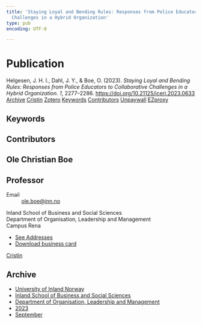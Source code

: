 ```yaml
---
title: 'Staying Loyal and Bending Rules: Responses from Police Educators to Collaborative
  Challenges in a Hybrid Organization'
type: pub
encoding: UTF-8

---
```

<h1>Publication</h1>
<article id="csl-bib-container-A4H8QIR2" class="csl-bib-container">
  <div class="csl-bib-body"> <div class="csl-entry">Helgesen, J. H. I., Dahl, J. Y., &#38; Boe, O. (2023). <i>Staying Loyal and Bending Rules: Responses from Police Educators to Collaborative Challenges in a Hybrid Organization</i>. <i>1</i>, 2277–2286. <a href="https://doi.org/10.21125/iceri.2023.0633">https://doi.org/10.21125/iceri.2023.0633</a></div> </div>
  <div class="csl-bib-buttons">
    <a href="#taxonomy-article-A4H8QIR2" alt="archive" class="csl-bib-button">Archive</a>
    <a href="https://app.cristin.no/results/show.jsf?id=2178864" alt="Cristin" class="csl-bib-button">Cristin</a>
    <a href="http://zotero.org/groups/5881554/items/A4H8QIR2" alt="Zotero" class="csl-bib-button">Zotero</a>
    <a href="#keywords-article-A4H8QIR2" alt="keywords" class="csl-bib-button">Keywords</a>
    <a href="#contributors-article-A4H8QIR2" alt="contributors" class="csl-bib-button">Contributors</a>
    <a href="https://doi.org/10.21125/iceri.2023.0633" alt="Unpaywall" class="csl-bib-button">Unpaywall</a>
    <a href="https://doi.org/10.21125/iceri.2023.0633" alt="EZproxy" class="csl-bib-button">EZproxy</a>
  </div>
  <div id="csl-bib-meta-container-A4H8QIR2"></div>
</article>
<div id="csl-bib-meta-A4H8QIR2" class="csl-bib-meta">
  <article id="keywords-article-A4H8QIR2" class="keywords-article">
    <h1>Keywords</h1>
    
  </article>
  <article id="contributors-article-A4H8QIR2" class="contributors-article">
    <h1>Contributors</h1>
    <div class="personas"> <div class="vrtx-hinn-person-card"> <div class="photo"> <i class="lar la-user-circle missing-person"></i> </div> <div class="info"> <hgroup><h1>Ole Christian Boe</h1> <h2>Professor</h2> </hgroup><dl> <dt>Email</dt> <dd> <a href="mailto:ole.boe@inn.no">ole.boe@inn.no</a> </dd> </dl> <p> Inland School of Business and Social Sciences<br> Department of Organisation, Leadership and Management<br> Campus Rena </p> <ul class="vrtx-hinn-links"> <li><a href="https://www.inn.no/english/find-an-employee/ole-boe.html#vrtx-hinn-addresses">See Addresses</a></li> <li><a href="https://www.inn.no/english/find-an-employee/ole-boe.html?vrtx=vcf">Download business card</a></li> </ul> </div> </div> <a href="https://app.cristin.no/persons/show.jsf?id=603087" alt="Cristin URL" class="personas-cristin">Cristin</a> </div>
  </article>
  <article id="taxonomy-article-A4H8QIR2" class="taxonomy-article">
    <h1>Archive</h1>
    <ul>
      <li><a href="{{< params subfolder >}}en/archive/?key=3DCRN523">University of Inland Norway</a></li>
      <li><a href="{{< params subfolder >}}en/archive/?key=DU8Q9LN9">Inland School of Business and Social Sciences</a></li>
      <li><a href="{{< params subfolder >}}en/archive/?key=4LUWR3ZM">Department of Organisation, Leadership and Management</a></li>
      <li><a href="{{< params subfolder >}}en/archive/?key=THVQJFRI">2023</a></li>
      <li><a href="{{< params subfolder >}}en/archive/?key=IEASGXD2">September</a></li>
    </ul>
  </article>
</div>
